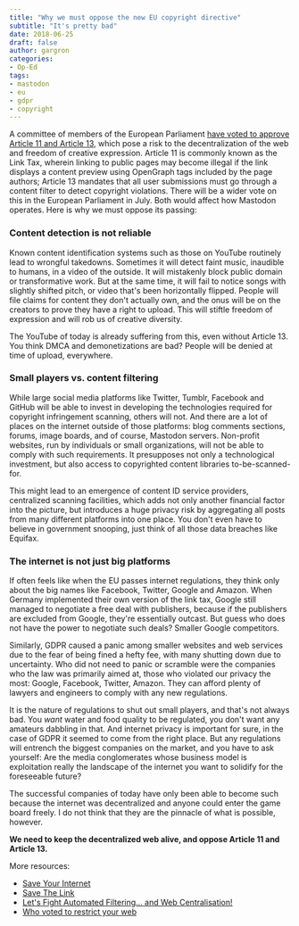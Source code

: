 ```yaml
---
title: "Why we must oppose the new EU copyright directive"
subtitle: "It's pretty bad"
date: 2018-06-25
draft: false
author: gargron
categories:
- Op-Ed
tags:
- mastodon
- eu
- gdpr
- copyright
---
```


A committee of members of the European Parliament [have voted to approve Article 11 and Article 13](https://www.bbc.com/news/technology-44546620), which pose a risk to the decentralization of the web and freedom of creative expression. Article 11 is commonly known as the Link Tax, wherein linking to public pages may become illegal if the link displays a content preview using OpenGraph tags included by the page authors; Article 13 mandates that all user submissions must go through a content filter to detect copyright violations. There will be a wider vote on this in the European Parliament in July. Both would affect how Mastodon operates. Here is why we must oppose its passing:

### Content detection is not reliable

Known content identification systems such as those on YouTube routinely lead to wrongful takedowns. Sometimes it will detect faint music, inaudible to humans, in a video of the outside. It will mistakenly block public domain or transformative work. But at the same time, it will fail to notice songs with slightly shifted pitch, or video that's been horizontally flipped. People will file claims for content they don't actually own, and the onus will be on the creators to prove they have a right to upload. This will stiftle freedom of expression and will rob us of creative diversity.

The YouTube of today is already suffering from this, even without Article 13. You think DMCA and demonetizations are bad? People will be denied at time of upload, everywhere.

### Small players vs. content filtering

While large social media platforms like Twitter, Tumblr, Facebook and GitHub will be able to invest in developing the technologies required for copyright infringement scanning, others will not. And there are a lot of places on the internet outside of those platforms: blog comments sections, forums, image boards, and of course, Mastodon servers. Non-profit websites, run by individuals or small organizations, will not be able to comply with such requirements. It presupposes not only a technological investment, but also access to copyrighted content libraries to-be-scanned-for.

This might lead to an emergence of content ID service providers, centralized scanning facilities, which adds not only another financial factor into the picture, but introduces a huge privacy risk by aggregating all posts from many different platforms into one place. You don't even have to believe in government snooping, just think of all those data breaches like Equifax.

### The internet is not just big platforms

If often feels like when the EU passes internet regulations, they think only about the big names like Facebook, Twitter, Google and Amazon. When Germany implemented their own version of the link tax, Google still managed to negotiate a free deal with publishers, because if the publishers are excluded from Google, they're essentially outcast. But guess who does not have the power to negotiate such deals? Smaller Google competitors.

Similarly, GDPR caused a panic among smaller websites and web services due to the fear of being fined a hefty fee, with many shutting down due to uncertainty. Who did not need to panic or scramble were the companies who the law was primarily aimed at, those who violated our privacy the most: Google, Facebook, Twitter, Amazon. They can afford plenty of lawyers and engineers to comply with any new regulations.

It is the nature of regulations to shut out small players, and that's not always bad. You *want* water and food quality to be regulated, you don't want any amateurs dabbling in that. And internet privacy is important for sure, in the case of GDPR it seemed to come from the right place. But any regulations will entrench the biggest companies on the market, and you have to ask yourself: Are the media conglomerates whose business model is exploitation really the landscape of the internet you want to solidify for the foreseeable future?

The successful companies of today have only been able to become such because the internet was decentralized and anyone could enter the game board freely. I do not think that they are the pinnacle of what is possible, however.

**We need to keep the decentralized web alive, and oppose Article 11 and Article 13.**

More resources:

- [Save Your Internet](https://saveyourinternet.eu/)
- [Save The Link](https://act1.openmedia.org/savethelink)
- [Let's Fight Automated Filtering… and Web Centralisation!](https://www.laquadrature.net/en/node/10560)
- [Who voted to restrict your web](https://juliareda.eu/2018/06/not-giving-up/)